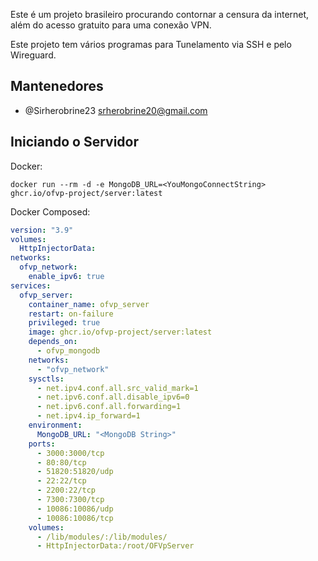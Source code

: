 Este é um projeto brasileiro procurando contornar a censura da internet, além do acesso gratuito para uma conexão VPN.

Este projeto tem vários programas para Tunelamento via SSH e pelo Wireguard.

## Mantenedores

- @Sirherobrine23 <srherobrine20@gmail.com>

## Iniciando o Servidor

Docker:

```shell
docker run --rm -d -e MongoDB_URL=<YouMongoConnectString> ghcr.io/ofvp-project/server:latest
```

Docker Composed:

```yml
version: "3.9"
volumes:
  HttpInjectorData:
networks:
  ofvp_network:
    enable_ipv6: true
services:
  ofvp_server:
    container_name: ofvp_server
    restart: on-failure
    privileged: true
    image: ghcr.io/ofvp-project/server:latest
    depends_on:
      - ofvp_mongodb
    networks:
      - "ofvp_network"
    sysctls:
      - net.ipv4.conf.all.src_valid_mark=1
      - net.ipv6.conf.all.disable_ipv6=0
      - net.ipv6.conf.all.forwarding=1
      - net.ipv4.ip_forward=1
    environment:
      MongoDB_URL: "<MongoDB String>"
    ports:
      - 3000:3000/tcp
      - 80:80/tcp
      - 51820:51820/udp
      - 22:22/tcp
      - 2200:22/tcp
      - 7300:7300/tcp
      - 10086:10086/udp
      - 10086:10086/tcp
    volumes:
      - /lib/modules/:/lib/modules/
      - HttpInjectorData:/root/OFVpServer
```
